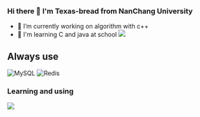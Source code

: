 ### Hi there 👋 I'm Texas-bread from NanChang University
- 🔭 I’m currently working on algorithm with c++
- 🌱 I'm learning C and java at school
![](http://github-profile-summary-cards.vercel.app/api/cards/profile-details?username=Texas-bread&theme=github)

## Always use
![MySQL](https://img.shields.io/badge/mysql-%2300f.svg?style=for-the-badge&logo=mysql&logoColor=white)
![Redis](https://img.shields.io/badge/redis-%23DD0031.svg?style=for-the-badge&logo=redis&logoColor=white)
### Learning and using
<div>
  <p align="">
  <img src="https://skillicons.dev/icons?i=c,java,html,css,js,git,mysql,redis,mongodb,docker&theme=dark" />
  </p >
</div>  






<!--
**Texas-bread/Texas-bread** is a ✨ _special_ ✨ repository because its `README.md` (this file) appears on your GitHub profile.

Here are some ideas to get you started:

- 🔭 I’m currently working on ...
- 🌱 I’m currently learning ...
- 👯 I’m looking to collaborate on ...
- 🤔 I’m looking for help with ...
- 💬 Ask me about ...
- 📫 How to reach me: ...
- 😄 Pronouns: ...
- ⚡ Fun fact: ...
-->
